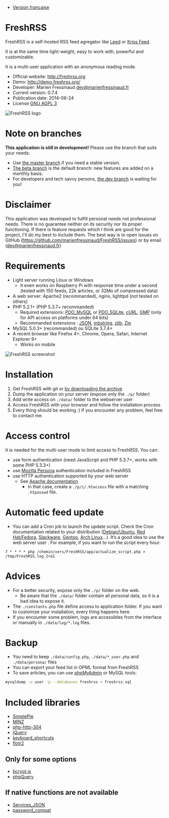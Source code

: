 * [Version française](README.fr.md)

# FreshRSS
FreshRSS is a self-hosted RSS feed agregator like [Leed](http://projet.idleman.fr/leed/) or [Kriss Feed](http://tontof.net/kriss/feed/).

It is at the same time light-weight, easy to work with, powerful and customizable.

It is a multi-user application with an anonymous reading mode.

* Official website: http://freshrss.org
* Demo: http://demo.freshrss.org/
* Developer: Marien Fressinaud <dev@marienfressinaud.fr>
* Current version: 0.7.4
* Publication date: 2014-08-24
* License [GNU AGPL 3](http://www.gnu.org/licenses/agpl-3.0.html)

![FreshRSS logo](http://marienfressinaud.fr/data/images/freshrss/freshrss_title.png)

# Note on branches
**This application is still in development!** Please use the branch that suits your needs:

* Use [the master branch](https://github.com/marienfressinaud/FreshRSS/tree/master/) if you need a stable version.
* [The beta branch](https://github.com/marienfressinaud/FreshRSS/tree/beta) is the default branch: new features are added on a monthly basis.
* For developers and tech savvy persons, [the dev branch](https://github.com/marienfressinaud/FreshRSS/tree/dev) is waiting for you!

# Disclaimer
This application was developed to fulfill personal needs not professional needs.
There is no guarantee neither on its security nor its proper functioning.
If there is feature requests which I think are good for the project, I'll do my best to include them.
The best way is to open issues on GitHub
(https://github.com/marienfressinaud/FreshRSS/issues) or by email (dev@marienfressinaud.fr)

# Requirements
* Light server running Linux or Windows
	* It even works on Raspberry Pi with response time under a second (tested with 150 feeds, 22k articles, or 32Mo of compressed data)
* A web server: Apache2 (recommanded), nginx, lighttpd (not tested on others)
* PHP 5.2.1+ (PHP 5.3.7+ recommanded)
	* Required extensions: [PDO_MySQL](http://php.net/pdo-mysql) or [PDO_SQLite](http://php.net/pdo-sqlite), [cURL](http://php.net/curl), [GMP](http://php.net/gmp) (only for API access on platforms under 64 bits)
	* Recommanded extensions : [JSON](http://php.net/json), [mbstring](http://php.net/mbstring), [zlib](http://php.net/zlib), [Zip](http://php.net/zip)
* MySQL 5.0.3+ (recommanded) ou SQLite 3.7.4+
* A recent browser like Firefox 4+, Chrome, Opera, Safari, Internet Explorer 9+
	* Works on mobile

![FreshRSS screenshot](http://marienfressinaud.fr/data/images/freshrss/freshrss_default-design.png)

# Installation
1. Get FreshRSS with git or [by downloading the archive](https://github.com/marienfressinaud/FreshRSS/archive/master.zip)
2. Dump the application on your server (expose only the `./p/` folder)
3. Add write access on `./data/` folder to the webserver user
4. Access FreshRSS with your browser and follow the installation process
5. Every thing should be working :) If you encounter any problem, feel free to contact me.

# Access control
It is needed for the multi-user mode to limit access to FreshRSS. You can:
* use form authentication (need JavaScript and PHP 5.3.7+, works with some PHP 5.3.3+)
* use [Mozilla Persona](https://login.persona.org/about) authentication included in FreshRSS
* use HTTP authentication supported by your web server
	* See [Apache documentation](http://httpd.apache.org/docs/trunk/howto/auth.html)
		* In that case, create a `./p/i/.htaccess` file with a matching `.htpasswd` file.

# Automatic feed update
* You can add a Cron job to launch the update script.
Check the Cron documentation related to your distribution ([Debian/Ubuntu](https://help.ubuntu.com/community/CronHowto), [Red Hat/Fedora](https://fedoraproject.org/wiki/Administration_Guide_Draft/Cron), [Slackware](http://docs.slackware.com/fr:slackbook:process_control?#cron), [Gentoo](https://wiki.gentoo.org/wiki/Cron), [Arch Linux](https://wiki.archlinux.org/index.php/Cron)…).
It’s a good idea to use the web server user .
For example, if you want to run the script every hour:

```
7 * * * * php /chemin/vers/FreshRSS/app/actualize_script.php > /tmp/FreshRSS.log 2>&1
```

# Advices
* For a better security, expose only the `./p/` folder on the web.
	* Be aware that the `./data/` folder contain all personal data, so it is a bad idea to expose it.
* The `./constants.php` file define access to application folder. If you want to customize your installation, every thing happens here.
* If you encounter some problem, logs are accessibles from the interface or manually in `./data/log/*.log` files.

# Backup
* You need to keep `./data/config.php`, `./data/*_user.php` and `./data/persona/` files
* You can export your feed list in OPML format from FreshRSS
* To save articles, you can use [phpMyAdmin](http://www.phpmyadmin.net) or MySQL tools:

```bash
mysqldump -u user -p --databases freshrss > freshrss.sql
```


# Included libraries
* [SimplePie](http://simplepie.org/)
* [MINZ](https://github.com/marienfressinaud/MINZ)
* [php-http-304](http://alexandre.alapetite.fr/doc-alex/php-http-304/)
* [jQuery](http://jquery.com/)
* [keyboard_shortcuts](http://www.openjs.com/scripts/events/keyboard_shortcuts/)
* [flotr2](http://www.humblesoftware.com/flotr2)

## Only for some options
* [bcrypt.js](https://github.com/dcodeIO/bcrypt.js)
* [phpQuery](http://code.google.com/p/phpquery/)

## If native functions are not available
* [Services_JSON](http://pear.php.net/pepr/pepr-proposal-show.php?id=198)
* [password_compat](https://github.com/ircmaxell/password_compat)
